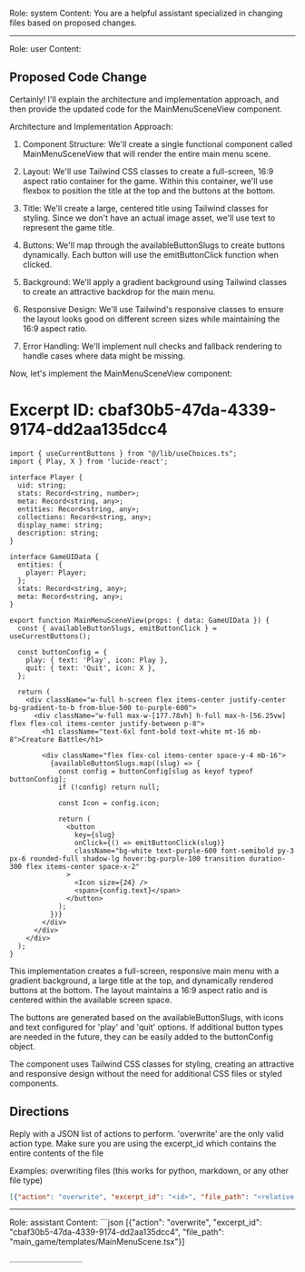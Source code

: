 Role: system
Content: You are a helpful assistant specialized in changing files based on proposed changes.
__________________
Role: user
Content: 
## Proposed Code Change
Certainly! I'll explain the architecture and implementation approach, and then provide the updated code for the MainMenuSceneView component.

Architecture and Implementation Approach:

1. Component Structure:
   We'll create a single functional component called MainMenuSceneView that will render the entire main menu scene.

2. Layout:
   We'll use Tailwind CSS classes to create a full-screen, 16:9 aspect ratio container for the game. Within this container, we'll use flexbox to position the title at the top and the buttons at the bottom.

3. Title:
   We'll create a large, centered title using Tailwind classes for styling. Since we don't have an actual image asset, we'll use text to represent the game title.

4. Buttons:
   We'll map through the availableButtonSlugs to create buttons dynamically. Each button will use the emitButtonClick function when clicked.

5. Background:
   We'll apply a gradient background using Tailwind classes to create an attractive backdrop for the main menu.

6. Responsive Design:
   We'll use Tailwind's responsive classes to ensure the layout looks good on different screen sizes while maintaining the 16:9 aspect ratio.

7. Error Handling:
   We'll implement null checks and fallback rendering to handle cases where data might be missing.

Now, let's implement the MainMenuSceneView component:

# Excerpt ID: cbaf30b5-47da-4339-9174-dd2aa135dcc4
```tsx main_game/templates/MainMenuScene.tsx
import { useCurrentButtons } from "@/lib/useChoices.ts";
import { Play, X } from 'lucide-react';

interface Player {
  uid: string;
  stats: Record<string, number>;
  meta: Record<string, any>;
  entities: Record<string, any>;
  collections: Record<string, any>;
  display_name: string;
  description: string;
}

interface GameUIData {
  entities: {
    player: Player;
  };
  stats: Record<string, any>;
  meta: Record<string, any>;
}

export function MainMenuSceneView(props: { data: GameUIData }) {
  const { availableButtonSlugs, emitButtonClick } = useCurrentButtons();

  const buttonConfig = {
    play: { text: 'Play', icon: Play },
    quit: { text: 'Quit', icon: X },
  };

  return (
    <div className="w-full h-screen flex items-center justify-center bg-gradient-to-b from-blue-500 to-purple-600">
      <div className="w-full max-w-[177.78vh] h-full max-h-[56.25vw] flex flex-col items-center justify-between p-8">
        <h1 className="text-6xl font-bold text-white mt-16 mb-8">Creature Battle</h1>
        
        <div className="flex flex-col items-center space-y-4 mb-16">
          {availableButtonSlugs.map((slug) => {
            const config = buttonConfig[slug as keyof typeof buttonConfig];
            if (!config) return null;
            
            const Icon = config.icon;
            
            return (
              <button
                key={slug}
                onClick={() => emitButtonClick(slug)}
                className="bg-white text-purple-600 font-semibold py-3 px-6 rounded-full shadow-lg hover:bg-purple-100 transition duration-300 flex items-center space-x-2"
              >
                <Icon size={24} />
                <span>{config.text}</span>
              </button>
            );
          })}
        </div>
      </div>
    </div>
  );
}
```

This implementation creates a full-screen, responsive main menu with a gradient background, a large title at the top, and dynamically rendered buttons at the bottom. The layout maintains a 16:9 aspect ratio and is centered within the available screen space. 

The buttons are generated based on the availableButtonSlugs, with icons and text configured for 'play' and 'quit' options. If additional button types are needed in the future, they can be easily added to the buttonConfig object.

The component uses Tailwind CSS classes for styling, creating an attractive and responsive design without the need for additional CSS files or styled components.

## Directions
Reply with a JSON list of actions to perform. 'overwrite' are the only valid action type. 
Make sure you are using the excerpt_id which contains the entire contents of the file

Examples:
overwriting files (this works for python, markdown, or any other file type)
```json output_example1
[{"action": "overwrite", "excerpt_id": "<id>", "file_path": "<relative file path>"}]
```

__________________
Role: assistant
Content: ```json
[{"action": "overwrite", "excerpt_id": "cbaf30b5-47da-4339-9174-dd2aa135dcc4", "file_path": "main_game/templates/MainMenuScene.tsx"}]
```
__________________
